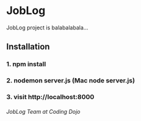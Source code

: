 # JobLog
JobLog project is balabalabala...
## Installation
### 1. npm install
### 2. nodemon server.js (Mac node server.js)
### 3. visit http://localhost:8000
###### JobLog Team at Coding Dojo
